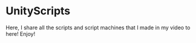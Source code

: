 # UnityScripts
Here, I share all the scripts and script machines that I made in my video to here!
Enjoy!
